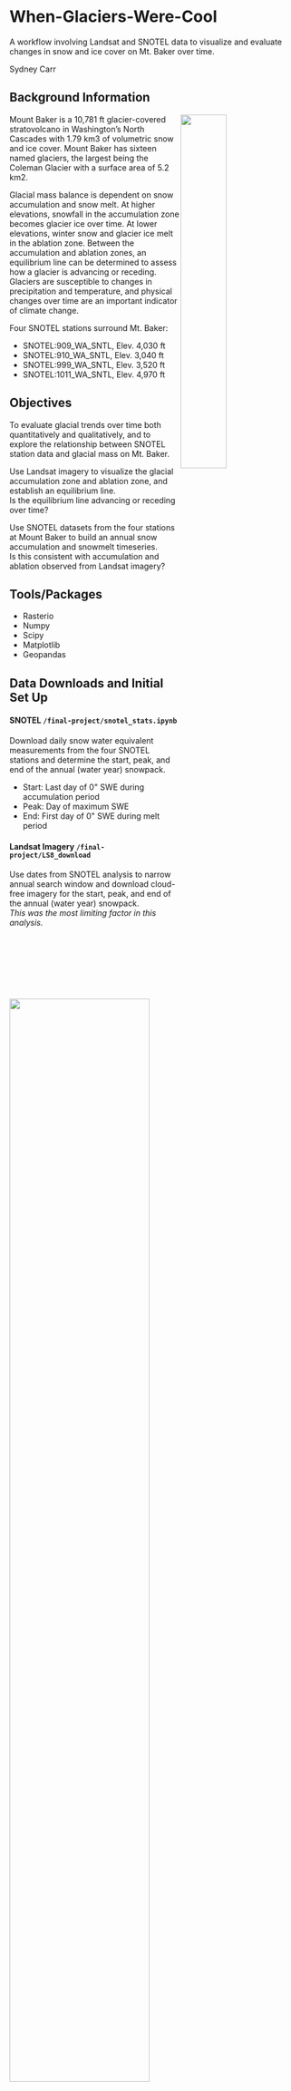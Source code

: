 # When-Glaciers-Were-Cool
A workflow involving Landsat and SNOTEL data to visualize and evaluate changes in snow and ice cover on Mt. Baker over time.

Sydney Carr

## Background Information

<img align="right" src="https://github.com/UW-GDA/When-Glaciers-Were-Cool/blob/main/final-project/snotel_rgi.jpg" width="40%" height="40%">

Mount Baker is a 10,781 ft glacier-covered stratovolcano in Washington’s North Cascades with 1.79 km3 of volumetric snow and ice cover. Mount Baker has sixteen named glaciers, the largest being the Coleman Glacier with a surface area of 5.2 km2. 

Glacial mass balance is dependent on snow accumulation and snow melt. At higher elevations, snowfall in the accumulation zone becomes glacier ice over time. At lower elevations, winter snow and glacier ice melt in the ablation zone. Between the accumulation and ablation zones, an equilibrium line can be determined to assess how a glacier is advancing or receding. Glaciers are susceptible to changes in precipitation and temperature, and physical changes over time are an important indicator of climate change.

Four SNOTEL stations surround Mt. Baker:
  * SNOTEL:909_WA_SNTL, Elev. 4,030 ft  
  * SNOTEL:910_WA_SNTL, Elev. 3,040 ft  
  * SNOTEL:999_WA_SNTL, Elev. 3,520 ft  
  * SNOTEL:1011_WA_SNTL, Elev. 4,970 ft  


## Objectives

To evaluate glacial trends over time both quantitatively and qualitatively, and to explore the relationship between SNOTEL station data and glacial mass on Mt. Baker.  
  
Use Landsat imagery to visualize the glacial accumulation zone and ablation zone, and establish an equilibrium line.   
Is the equilibrium line advancing or receding over time?

Use SNOTEL datasets from the four stations at Mount Baker to build an annual snow accumulation and snowmelt timeseries.  
Is this consistent with accumulation and ablation observed from Landsat imagery? 


## Tools/Packages

* Rasterio  
* Numpy  
* Scipy
* Matplotlib  
* Geopandas

## Data Downloads and Initial Set Up

#### SNOTEL ```/final-project/snotel_stats.ipynb```
Download daily snow water equivalent measurements from the four SNOTEL stations and determine the start, peak, and end of the annual (water year) snowpack.  
* Start: Last day of 0" SWE during accumulation period  
* Peak: Day of maximum SWE  
* End: First day of 0" SWE during melt period

#### Landsat Imagery ```/final-project/LS8_download```
Use dates from SNOTEL analysis to narrow annual search window and download cloud-free imagery for the start, peak, and end of the annual (water year) snowpack.  
*This was the most limiting factor in this analysis.*  

<img align="center" src="https://github.com/UW-GDA/When-Glaciers-Were-Cool/blob/main/rgb_2021.jpg" width="70%" height="70%">

#### Randolph Glacier Inventory (RGI) ```/final-project/rgi_download.ipynb```
Download the WesternCanadaUS.shp shapefile from RGI and establish an area of interest coordinate box surrounding the extents of Mt. Baker.  
Filter for all named glaciers intersecting the area of interest. This yeilds 14 glaciers (the Talum Glaciers are one polygon). 
Save final geodataframe as a GeoJSON for future analysis.

## Methodology

#### SNOTEL ```/final-project/snotel_stats.ipynb```
Shifts in the start/peak/end dates can be indicators of the snowpack's response to climate change.  shorter accumulation periods, faster melting periods, sh

Develop a time series at each station for start, peak, and end of the annual (water year) snowpack. Calculate the linear regression for each time series and observe any trends in the datasets.  

#### Landsat Imagery NOTEBOOK
Because there is so much variation between the locations/elevations of the SNOTEL stations and the extents of the glaciers on Mt. Baker, Landsat imagery allows for analysis to be conducted on glacial snow and ice.

Calculate the NDSI for the image and create a 'snow mask'.


<img align="center" src="https://github.com/UW-GDA/When-Glaciers-Were-Cool/blob/main/glacier_analysis_2021.jpg" width="70%" height="70%">

Crop 'snow mask' to rgi glacier geometry and calculate the snow covered area.

<img align="center" src="https://github.com/UW-GDA/When-Glaciers-Were-Cool/blob/main/final-project/mask_2021.jpg" width="70%" height="70%">


## Future Work





```mermaid
flowchart LR
A[SNOTEL Daily SWE] --> B[Date Collection] --> C[Landsat Imagery Search] --> D[NDSI/Snow Mask] --> E[Snow Covered]
B --> H[Stats]
F[Randolph Glacier Index] --> G[Glacier Polygon] --> D
```
